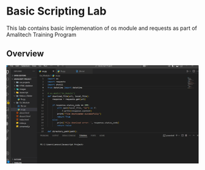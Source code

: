 # Basic Scripting Lab

This lab contains basic implemenation of os module and requests as part of Amalitech Training Program

## Overview

![Lab Screenshot](./Os_Module.png "Image")

